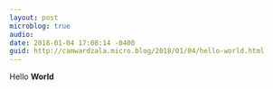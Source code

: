 ```yaml
---
layout: post
microblog: true
audio: 
date: 2018-01-04 17:08:14 -0400
guid: http://camwardzala.micro.blog/2018/01/04/hello-world.html
---
```

Hello **World**
